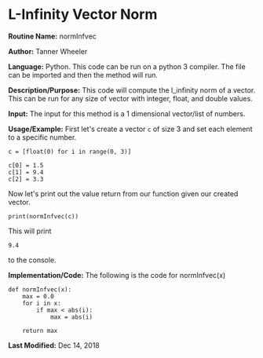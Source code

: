 # L-Infinity Vector Norm

**Routine Name:** normInfvec

**Author:** Tanner Wheeler

**Language:** Python. This code can be run on a python 3 compiler. The file can be imported and then the method will run.

**Description/Purpose:** This code will compute the l_infinity norm of a vector. This can be run for any size of vector with integer, float, and double values.

**Input:** The input for this method is a 1 dimensional vector/list of numbers.

**Usage/Example:**
First let's create a vector `c` of size 3 and set each element to a specific number.
```
c = [float(0) for i in range(0, 3)]

c[0] = 1.5
c[1] = 9.4
c[2] = 3.3
```
Now let's print out the value return from our function given our created vector.
```
print(normInfvec(c))
```
This will print
```
9.4
```
to the console.


**Implementation/Code:** The following is the code for normInfvec(x)
```
def normInfvec(x):
    max = 0.0
    for i in x:
        if max < abs(i):
            max = abs(i)
            
    return max
```

**Last Modified:** Dec 14, 2018

